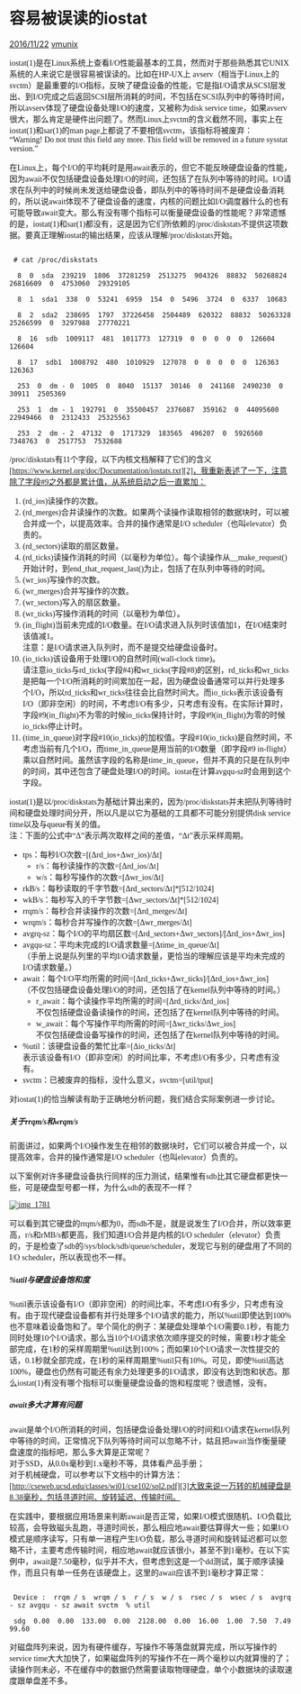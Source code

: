# 容易被误读的iostat

 [2016/11/22][0]  [vmunix][1]
<font face=微软雅黑>

iostat(1)是在Linux系统上查看I/O性能最基本的工具，然而对于那些熟悉其它UNIX系统的人来说它是很容易被误读的。比如在HP-UX上 avserv（相当于Linux上的 svctm）是最重要的I/O指标，反映了硬盘设备的性能，它是指I/O请求从SCSI层发出、到I/O完成之后返回SCSI层所消耗的时间，不包括在SCSI队列中的等待时间，所以avserv体现了硬盘设备处理I/O的速度，又被称为disk service time，如果avserv很大，那么肯定是硬件出问题了。然而Linux上svctm的含义截然不同，事实上在iostat(1)和sar(1)的man page上都说了不要相信svctm，该指标将被废弃：  
“Warning! Do not trust this field any more. This field will be removed in a future sysstat version.”

在Linux上，每个I/O的平均耗时是用await表示的，但它不能反映硬盘设备的性能，因为await不仅包括硬盘设备处理I/O的时间，还包括了在队列中等待的时间。I/O请求在队列中的时候尚未发送给硬盘设备，即队列中的等待时间不是硬盘设备消耗的，所以说await体现不了硬盘设备的速度，内核的问题比如I/O调度器什么的也有可能导致await变大。那么有没有哪个指标可以衡量硬盘设备的性能呢？非常遗憾的是，iostat(1)和sar(1)都没有，这是因为它们所依赖的/proc/diskstats不提供这项数据。要真正理解iostat的输出结果，应该从理解/proc/diskstats开始。

```

 # cat /proc/diskstats

  8  0  sda  239219  1806  37281259  2513275  904326  88832  50268824  26816609  0  4753060  29329105

  8  1  sda1  338  0  53241  6959  154  0  5496  3724  0  6337  10683

  8  2  sda2  238695  1797  37226458  2504489  620322  88832  50263328  25266599  0  3297988  27770221

  8  16  sdb  1009117  481  1011773  127319  0  0  0  0  0  126604  126604

  8  17  sdb1  1008792  480  1010929  127078  0  0  0  0  0  126363  126363

  253  0  dm - 0  1005  0  8040  15137  30146  0  241168  2490230  0  30911  2505369

  253  1  dm - 1  192791  0  35500457  2376087  359162  0  44095600  22949466  0  2312433  25325563

  253  2  dm - 2  47132  0  1717329  183565  496207  0  5926560  7348763  0  2517753  7532688
```
/proc/diskstats有11个字段，以下内核文档解释了它们的含义[https://www.kernel.org/doc/Documentation/iostats.txt][2]，我重新表述了一下，注意除了字段#9之外都是累计值，从系统启动之后一直累加：

1. (rd_ios)读操作的次数。
1. (rd_merges)合并读操作的次数。如果两个读操作读取相邻的数据块时，可以被合并成一个，以提高效率。合并的操作通常是I/O scheduler（也叫elevator）负责的。
1. (rd_sectors)读取的扇区数量。
1. (rd_ticks)读操作消耗的时间（以毫秒为单位）。每个读操作从__make_request()开始计时，到end_that_request_last()为止，包括了在队列中等待的时间。
1. (wr_ios)写操作的次数。
1. (wr_merges)合并写操作的次数。
1. (wr_sectors)写入的扇区数量。
1. (wr_ticks)写操作消耗的时间（以毫秒为单位）。
1. (in_flight)当前未完成的I/O数量。在I/O请求进入队列时该值加1，在I/O结束时该值减1。  
注意：是I/O请求进入队列时，而不是提交给硬盘设备时。
1. (io_ticks)该设备用于处理I/O的自然时间(wall-clock time)。  
请注意io_ticks与rd_ticks(字段#4)和wr_ticks(字段#8)的区别，rd_ticks和wr_ticks是把每一个I/O所消耗的时间累加在一起，因为硬盘设备通常可以并行处理多个I/O，所以rd_ticks和wr_ticks往往会比自然时间大。而io_ticks表示该设备有I/O（即非空闲）的时间，不考虑I/O有多少，只考虑有没有。在实际计算时，字段#9(in_flight)不为零的时候io_ticks保持计时，字段#9(in_flight)为零的时候io_ticks停止计时。
1. (time_in_queue)对字段#10(io_ticks)的加权值。字段#10(io_ticks)是自然时间，不考虑当前有几个I/O，而time_in_queue是用当前的I/O数量（即字段#9 in-flight）乘以自然时间。虽然该字段的名称是time_in_queue，但并不真的只是在队列中的时间，其中还包含了硬盘处理I/O的时间。iostat在计算avgqu-sz时会用到这个字段。

iostat(1)是以/proc/diskstats为基础计算出来的，因为/proc/diskstats并未把队列等待时间和硬盘处理时间分开，所以凡是以它为基础的工具都不可能分别提供disk service time以及与queue有关的值。  
注：下面的公式中“Δ”表示两次取样之间的差值，“Δt”表示采样周期。

* tps：每秒I/O次数=[(Δrd_ios+Δwr_ios)/Δt] 
  * r/s：每秒读操作的次数=[Δrd_ios/Δt]
  * w/s：每秒写操作的次数=[Δwr_ios/Δt]
* rkB/s：每秒读取的千字节数=[Δrd_sectors/Δt]*[512/1024]
* wkB/s：每秒写入的千字节数=[Δwr_sectors/Δt]*[512/1024]
* rrqm/s：每秒合并读操作的次数=[Δrd_merges/Δt]
* wrqm/s：每秒合并写操作的次数=[Δwr_merges/Δt]
* avgrq-sz：每个I/O的平均扇区数=[Δrd_sectors+Δwr_sectors]/[Δrd_ios+Δwr_ios]
* avgqu-sz：平均未完成的I/O请求数量=[Δtime_in_queue/Δt]  
（手册上说是队列里的平均I/O请求数量，更恰当的理解应该是平均未完成的I/O请求数量。）
* await：每个I/O平均所需的时间=[Δrd_ticks+Δwr_ticks]/[Δrd_ios+Δwr_ios]  
（不仅包括硬盘设备处理I/O的时间，还包括了在kernel队列中等待的时间。）
  * r_await：每个读操作平均所需的时间=[Δrd_ticks/Δrd_ios]  
不仅包括硬盘设备读操作的时间，还包括了在kernel队列中等待的时间。
  * w_await：每个写操作平均所需的时间=[Δwr_ticks/Δwr_ios]  
不仅包括硬盘设备写操作的时间，还包括了在kernel队列中等待的时间。
* %util：该硬盘设备的繁忙比率=[Δio_ticks/Δt]  
表示该设备有I/O（即非空闲）的时间比率，不考虑I/O有多少，只考虑有没有。
* svctm：已被废弃的指标，没什么意义，svctm=[util/tput]

对iostat(1)的恰当解读有助于正确地分析问题，我们结合实际案例进一步讨论。

##### 关于rrqm/s和wrqm/s

前面讲过，如果两个I/O操作发生在相邻的数据块时，它们可以被合并成一个，以提高效率，合并的操作通常是I/O scheduler（也叫elevator）负责的。

以下案例对许多硬盘设备执行同样的压力测试，结果惟有sdb比其它硬盘都更快一些，可是硬盘型号都一样，为什么sdb的表现不一样？

[![img_1781](./img/IMG_1781.jpg)](./img/IMG_1781.jpg)

可以看到其它硬盘的rrqm/s都为0，而sdb不是，就是说发生了I/O合并，所以效率更高，r/s和rMB/s都更高，我们知道I/O合并是内核的I/O scheduler（elevator）负责的，于是检查了sdb的/sys/block/sdb/queue/scheduler，发现它与别的硬盘用了不同的I/O scheduler，所以表现也不一样。

##### %util与硬盘设备饱和度

%util表示该设备有I/O（即非空闲）的时间比率，不考虑I/O有多少，只考虑有没有。由于现代硬盘设备都有并行处理多个I/O请求的能力，所以%util即使达到100%也不意味着设备饱和了。举个简化的例子：某硬盘处理单个I/O需要0.1秒，有能力同时处理10个I/O请求，那么当10个I/O请求依次顺序提交的时候，需要1秒才能全部完成，在1秒的采样周期里%util达到100%；而如果10个I/O请求一次性提交的话，0.1秒就全部完成，在1秒的采样周期里%util只有10%。可见，即使%util高达100%，硬盘也仍然有可能还有余力处理更多的I/O请求，即没有达到饱和状态。那么iostat(1)有没有哪个指标可以衡量硬盘设备的饱和程度呢？很遗憾，没有。

##### await多大才算有问题

await是单个I/O所消耗的时间，包括硬盘设备处理I/O的时间和I/O请求在kernel队列中等待的时间，正常情况下队列等待时间可以忽略不计，姑且把await当作衡量硬盘速度的指标吧，那么多大算是正常呢？  
对于SSD，从0.0x毫秒到1.x毫秒不等，具体看产品手册；  
对于机械硬盘，可以参考以下文档中的计算方法：  
[http://cseweb.ucsd.edu/classes/wi01/cse102/sol2.pdf][3]大致来说一万转的机械硬盘是8.38毫秒，包括寻道时间、旋转延迟、传输时间。

在实践中，要根据应用场景来判断await是否正常，如果I/O模式很随机、I/O负载比较高，会导致磁头乱跑，寻道时间长，那么相应地await要估算得大一些；如果I/O模式是顺序读写，只有单一进程产生I/O负载，那么寻道时间和旋转延迟都可以忽略不计，主要考虑传输时间，相应地await就应该很小，甚至不到1毫秒。在以下实例中，await是7.50毫秒，似乎并不大，但考虑到这是一个dd测试，属于顺序读操作，而且只有单一任务在该硬盘上，这里的await应该不到1毫秒才算正常：

```

 Device :  rrqm / s  wrqm / s  r / s  w / s  rsec / s  wsec / s  avgrq - sz avgqu - sz await svctm  % util

 sdg  0.00  0.00  133.00  0.00  2128.00  0.00  16.00  1.00  7.50  7.49  99.60
```
对磁盘阵列来说，因为有硬件缓存，写操作不等落盘就算完成，所以写操作的service time大大加快了，如果磁盘阵列的写操作不在一两个毫秒以内就算慢的了；读操作则未必，不在缓存中的数据仍然需要读取物理硬盘，单个小数据块的读取速度跟单盘差不多。

</font>

[0]: http://linuxperf.com/?p=156
[1]: http://linuxperf.com/?author=1
[2]: https://www.kernel.org/doc/Documentation/iostats.txt
[3]: http://cseweb.ucsd.edu/classes/wi01/cse102/sol2.pdf